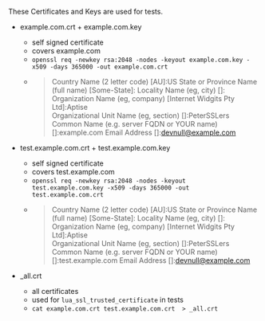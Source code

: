 These Certificates and Keys are used for tests.

* example.com.crt + example.com.key
  * self signed certificate
  * covers example.com
  * `openssl req -newkey rsa:2048 -nodes -keyout example.com.key -x509 -days 365000 -out example.com.crt`
  * > Country Name (2 letter code) [AU]:US
    > State or Province Name (full name) [Some-State]:
    > Locality Name (eg, city) []:
    > Organization Name (eg, company) [Internet Widgits Pty Ltd]:Aptise     
    > Organizational Unit Name (eg, section) []:PeterSSLers        
    > Common Name (e.g. server FQDN or YOUR name) []:example.com
    > Email Address []:devnull@example.com

* test.example.com.crt + test.example.com.key
  * self signed certificate
  * covers test.example.com
  * `openssl req -newkey rsa:2048 -nodes -keyout test.example.com.key -x509 -days 365000 -out test.example.com.crt`
  * > Country Name (2 letter code) [AU]:US
    > State or Province Name (full name) [Some-State]:
    > Locality Name (eg, city) []:
    > Organization Name (eg, company) [Internet Widgits Pty Ltd]:Aptise     
    > Organizational Unit Name (eg, section) []:PeterSSLers        
    > Common Name (e.g. server FQDN or YOUR name) []:test.example.com
    > Email Address []:devnull@example.com

* _all.crt
  * all certificates
  * used for `lua_ssl_trusted_certificate` in tests
  * `cat example.com.crt test.example.com.crt  > _all.crt`
  
